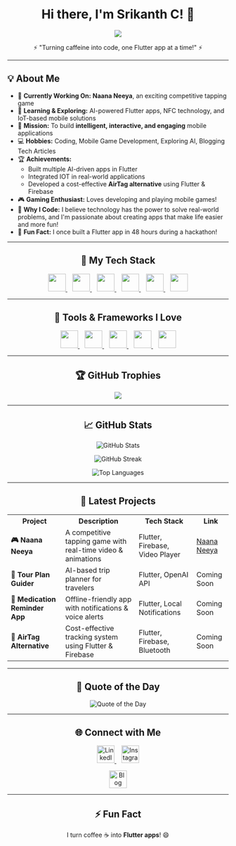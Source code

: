 <h1 align="center">Hi there, I'm Srikanth C! 👋</h1>  
<p align="center">
  <img src="https://readme-typing-svg.herokuapp.com?font=Fira+Code&duration=2000&pause=1000&color=F75C7E&center=true&vCenter=true&width=500&lines=I'm+a+Flutter+Developer;I+love+building+AI+Apps;I+am+exploring+IOT;I+turn+ideas+into+apps!+🚀;Tech+Innovator" />
</p>

<p align="center">⚡ "Turning caffeine into code, one Flutter app at a time!" ⚡</p>

---

<h2>💡 About Me</h2>  

- 🔭 **Currently Working On:** **Naana Neeya**, an exciting competitive tapping game  
- 🌱 **Learning & Exploring:** AI-powered Flutter apps, NFC technology, and IoT-based mobile solutions  
- 🎯 **Mission:** To build **intelligent, interactive, and engaging** mobile applications  
- 💻 **Hobbies:** Coding, Mobile Game Development, Exploring AI, Blogging Tech Articles  
- 🏆 **Achievements:**  
  - Built multiple AI-driven apps in Flutter  
  - Integrated IOT in real-world applications  
  - Developed a cost-effective **AirTag alternative** using Flutter & Firebase  
- 🎮 **Gaming Enthusiast:** Loves developing and playing mobile games!  
- 🚀 **Why I Code:** I believe technology has the power to solve real-world problems, and I'm passionate about creating apps that make life easier and more fun!  
- 🌟 **Fun Fact:** I once built a Flutter app in 48 hours during a hackathon!  

---

<h2 align="center">🚀 My Tech Stack</h2>  

<p align="center">
  <a href="https://flutter.dev/" target="_blank">
    <img src="https://img.shields.io/badge/Flutter-02569B?style=for-the-badge&logo=flutter&logoColor=white" height="40"/>
  </a>  
  &nbsp;&nbsp;
  <a href="https://dart.dev/" target="_blank">
    <img src="https://img.shields.io/badge/Dart-0175C2?style=for-the-badge&logo=dart&logoColor=white" height="40"/>
  </a>  
  &nbsp;&nbsp;
  <a href="https://firebase.google.com/" target="_blank">
    <img src="https://img.shields.io/badge/Firebase-FFCA28?style=for-the-badge&logo=firebase&logoColor=black" height="40"/>
  </a>  
  &nbsp;&nbsp;
  <a href="https://python.org/" target="_blank">
    <img src="https://img.shields.io/badge/Python-3776AB?style=for-the-badge&logo=python&logoColor=white" height="40"/>
  </a>  
  &nbsp;&nbsp;
  <a href="https://www.tensorflow.org/" target="_blank">
    <img src="https://img.shields.io/badge/TensorFlow-FF6F00?style=for-the-badge&logo=tensorflow&logoColor=white" height="40"/>
  </a>  
  &nbsp;&nbsp;
  <a href="https://www.arduino.cc/" target="_blank">
    <img src="https://img.shields.io/badge/Arduino-00979D?style=for-the-badge&logo=arduino&logoColor=white" height="40"/>
  </a>  
</p>  

---

<h2 align="center">🔧 Tools & Frameworks I Love</h2>  

<p align="center">
  <a href="https://code.visualstudio.com/" target="_blank">
    <img src="https://img.shields.io/badge/Visual_Studio_Code-007ACC?style=for-the-badge&logo=visualstudiocode&logoColor=white" height="40"/>
  </a>  
  &nbsp;&nbsp;
  <a href="https://developer.android.com/studio" target="_blank">
    <img src="https://img.shields.io/badge/Android_Studio-3DDC84?style=for-the-badge&logo=androidstudio&logoColor=white" height="40"/>
  </a>  
  &nbsp;&nbsp;
  <a href="https://git-scm.com/" target="_blank">
    <img src="https://img.shields.io/badge/Git-F05032?style=for-the-badge&logo=git&logoColor=white" height="40"/>
  </a>  
  &nbsp;&nbsp;
  <a href="https://github.com/" target="_blank">
    <img src="https://img.shields.io/badge/GitHub-181717?style=for-the-badge&logo=github&logoColor=white" height="40"/>
  </a>  
  &nbsp;&nbsp;
  <a href="https://www.figma.com/" target="_blank">
    <img src="https://img.shields.io/badge/Figma-F24E1E?style=for-the-badge&logo=figma&logoColor=white" height="40"/>
  </a>  
</p>  

---

<h2 align="center">🏆 GitHub Trophies</h2>  
<p align="center">  
  <img src="https://github-profile-trophy.vercel.app/?username=CNSK2412&theme=discord&no-frame=true&no-bg=true&margin-w=10&column=4" />  
</p>  

---

<h2 align="center">📈 GitHub Stats</h2>  
<p align="center">  
  <img src="https://github-readme-stats.vercel.app/api?username=CNSK2412&show_icons=true&theme=radical" alt="GitHub Stats" />  
</p>  
<p align="center">  
  <img src="https://github-readme-streak-stats.herokuapp.com/?user=CNSK2412&theme=radical" alt="GitHub Streak" />  
</p>  
<p align="center">  
  <img src="https://github-readme-stats.vercel.app/api/top-langs/?username=CNSK2412&layout=compact&theme=radical" alt="Top Languages" />  
</p>  

---

<h2 align="center">🚀 Latest Projects</h2>  

<p align="center">  
<table>
  <tr>
    <th>Project</th>
    <th>Description</th>
    <th>Tech Stack</th>
    <th>Link</th>
  </tr>
  <tr>
    <td><b>🎮 Naana Neeya</b></td>
    <td>A competitive tapping game with real-time video & animations</td>
    <td>Flutter, Firebase, Video Player</td>
    <td><a href="https://play.google.com/store/apps/details?id=com.yaash.naana_neeya">Naana Neeya</a></td>
  </tr>
  <tr>
    <td><b>🎒 Tour Plan Guider</b></td>
    <td>AI-based trip planner for travelers</td>
    <td>Flutter, OpenAI API</td>
    <td><a>Coming Soon</a></td>
  </tr>
  <tr>
    <td><b>🔔 Medication Reminder App</b></td>
    <td>Offline-friendly app with notifications & voice alerts</td>
    <td>Flutter, Local Notifications</td>
    <td><a>Coming Soon</a></td>
  </tr>
  <tr>
    <td><b>📡 AirTag Alternative</b></td>
    <td>Cost-effective tracking system using Flutter & Firebase</td>
    <td>Flutter, Firebase, Bluetooth</td>
    <td><a>Coming Soon</a></td>
  </tr>
</table>  
</p>  

---

<h2 align="center">💬 Quote of the Day</h2>  
<p align="center">  
<img src="https://github-readme-quotes.herokuapp.com/quote?theme=dark" alt="Quote of the Day" />  
</p>  

---

<h2 align="center">🌐 Connect with Me</h2>  

<p align="center">
  <a href="https://www.linkedin.com/in/srikanth-cnsk?utm_source=share&utm_campaign=share_via&utm_content=profile&utm_medium=android_app" target="_blank">
    <img src="https://img.shields.io/badge/LinkedIn-0A66C2?style=for-the-badge&logo=linkedin&logoColor=white" height="40" alt="LinkedIn" />
  </a>  
  &nbsp;&nbsp;
  <a href="https://www.instagram.com/cn_sri_005?igsh=MTA5cG1pcmx2Ymgzag==" target="_blank">
    <img src="https://img.shields.io/badge/Instagram-E4405F?style=for-the-badge&logo=instagram&logoColor=white" height="40" alt="Instagram" />
  </a>  
</p>  

<p align="center">
  <a href="https://cnskwriter.blogspot.com" target="_blank">
    <img src="https://img.shields.io/badge/Blog-FF5722?style=for-the-badge&logo=blogger&logoColor=white" height="40" alt="Blog Page"/>
  </a>  
 
</p>
  

---

<h2 align="center">⚡ Fun Fact</h2>  
<p align="center">  
  I turn coffee ☕ into <b>Flutter apps</b>! 😄  
</p>  
